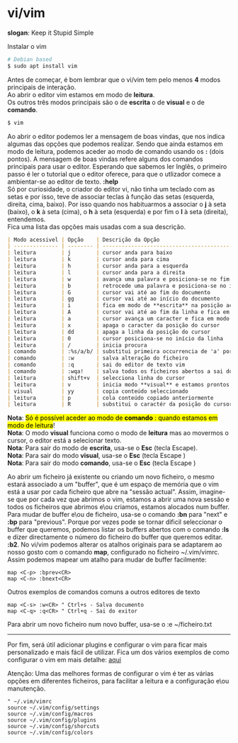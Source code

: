 # vi/vim

<b>slogan</b>: Keep it Stupid Simple

Instalar o vim

```sh
# Debian based
$ sudo apt install vim
```

Antes de começar, é bom lembrar que o vi/vim tem pelo menos <b>4</b> modos principais de interação.<br>
Ao abrir o editor vim estamos em modo de <b>leitura</b>.<br>
Os outros três modos principais são o de <b>escrita</b> o de <b>visual</b> e o de <b>comando</b>.<br>

```sh
$ vim
```

Ao abrir o editor podemos ler a mensagem de boas vindas, que nos indica algumas das opções que podemos realizar.
Sendo que ainda estamos em modo de leitura, podemos aceder ao modo de comando usando os <b>:</b> (dois pontos).
A mensagem de boas vindas refere alguns dos comandos principais para usar o editor.
Esperando que sabemos ler Inglês, o primeiro passo é ler o tutorial que o editor oferece, para que o utlizador
comece a ambientar-se ao editor de texto. <b>:help</b><br>
Só por curiosidade, o criador do editor vi, não tinha um teclado com as setas e por isso, teve de associar teclas à
função das setas (esquerda, direita, cima, baixo). Por isso quando nos habituarmos a associar o <b>j</b> à seta (baixo),
o <b>k</b> à seta (cima), o <b>h</b> à seta (esquerda) e por fim o <b>l</b> à seta (direita), entendemos.
<br>Fica uma lista das opções mais usadas com a sua descrição.

```markdown
| Modo acessivel | Opção    | Descrição da Opção                                                |
| -------------- | -------- | ----------------------------------------------------------------- |
| leitura        | j        | cursor anda para baixo                                            |
| leitura        | k        | cursor anda para cima                                             |
| leitura        | h        | cursor anda para a esquerda                                       |
| leitura        | l        | cursor anda para a direita                                        |
| leitura        | w        | avança uma palavra e posiciona-se no fim da mesma                 |
| leitura        | b        | retrocede uma palavra e posiciona-se no início da mesma           |
| leitura        | G        | cursor vai até ao fim do documento                                |
| leitura        | gg       | cursor vai até ao início do documento                             |
| leitura        | i        | fica em modo de **escrita** na posição actual do cursor           |
| leitura        | A        | cursor vai até ao fim da linha e fica em modo de **escrita**      |
| leitura        | a        | cursor avança um caracter e fica em modo de **escrita**           |
| leitura        | x        | apaga o caracter da posição do cursor                             |
| leitura        | dd       | apaga a linha da posição do cursor                                |
| leitura        | 0        | cursor posiciona-se no início da linha                            |
| leitura        | /        | inicia procura                                                    |
| comando        | :%s/a/b/ | substitui primeira occurrencia de 'a' por 'b'.                    |
| comando        | :w       | salva alteração do ficheiro                                       |
| comando        | :q       | sai do editor de texto vim                                        |
| comando        | :wqa!    | salva todos os ficheiros abertos a sai do editor                  |
| leitura        | shift+v  | selecciona linha do cursor                                        |
| leitura        | v        | inicia modo **visual** e estamos prontos para selecionar conteúdo |
| visual         | yy       | copia conteúdo seleccionado                                       |
| leitura        | p        | cola conteúdo copiado anteriormente                               |
| leitura        | R        | substitui o caractér da posição do cursor                         |
```

<b>Nota</b>: <mark>Só é possível aceder ao modo de <b>comando</b> : quando estamos em modo de leitura</mark>! <br>
<b>Nota</b>: O modo <b>visual</b> funciona como o modo de <b>leitura</b> mas ao movermos o cursor, o editor está a
selecionar texto.<br>
<b>Nota</b>: Para sair do modo de <b>escrita</b>, usa-se o <b>Esc</b> (tecla Escape).<br>
<b>Nota</b>: Para sair do modo <b>visual</b>, usa-se o <b>Esc</b> (tecla Escape )<br>
<b>Nota</b>: Para sair do modo <b>comando</b>, usa-se o <b>Esc</b> (tecla Escape )

Ao abrir um ficheiro já existente ou criando um novo ficheiro, o mesmo estará associado a um "buffer", que é um espaço
de memória que o vim está a usar por cada ficheiro que abre na "sessão actual". Assim, imagine-se que por cada vez que
abrimos o vim, estamos a abrir uma nova sessão e todos os ficheiros que abrimos e\ou criamos, estamos alocados num
buffer. Para mudar de buffer e\ou de ficheiro, usa-se o comando <b>:bn</b> para "next" e
<b>:bp</b> para "previous". Porque por vezes pode se tornar dificil seleccionar o buffer que queremos, podemos listar os
buffers abertos com o comando <b>:ls</b> e dizer directamente o número do ficheiro do buffer que queremos editar.
<b>:b2</b>. No vi/vim podemos alterar os atalhos originais para se adaptarem ao nosso gosto com o comando <b>map</b>,
configurado no ficheiro ~/.vim/vimrc. Assim podemos mapear um atalho para mudar de buffer facilmente: <br>

```vimrc
map <C-p> :bprev<CR>
map <C-n> :bnext<CR>
```

Outros exemplos de comandos comuns a outros editores de texto

```vimrc
map <C-s> :w<CR> " Ctrl+s - Salva documento
map <C-q> :q<CR> " Ctrl+q - Sai do exitor
```

Para abrir um novo ficheiro num novo buffer, usa-se o :e ~/ficheiro.txt

<hr>

Por fim, será útil adicionar plugins e configurar o vim para ficar mais personalizado e mais fácil de utilizar.
Fica um dos vários exemplos de como configurar o vim em mais detalhe: [aqui](./vim_config.md)

Atenção: Uma das melhores formas de configurar o vim é ter as várias opções em diferentes ficheiros, para facilitar a
leitura e a configuração e\ou manutenção.

```vimrc
" ~/.vim/vimrc
source ~/.vim/config/settings
source ~/.vim/config/macros
source ~/.vim/config/plugins
source ~/.vim/config/shorcuts
source ~/.vim/config/colors
```
